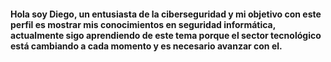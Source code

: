 

<!---
.
--->
#### Hola soy Diego, un entusiasta de la ciberseguridad y mi objetivo con este perfil es mostrar mis conocimientos en seguridad informática, actualmente sigo aprendiendo de este tema porque el sector tecnológico está cambiando a cada momento y es necesario avanzar con el.
